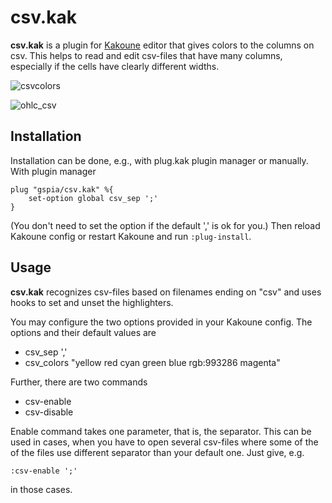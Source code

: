 # csv.kak

**csv.kak** is a plugin for [Kakoune][1] editor that gives colors to the columns 
on csv. This helps to read and edit csv-files that have many columns, especially 
if the cells have clearly different widths.

![csvcolors](https://raw.githubusercontent.com/gspia/csv.kak/master/csvcolors.png)

![ohlc_csv](https://raw.githubusercontent.com/gspia/csv.kak/master/ohlc_csv.png)


## Installation

Installation can be done, e.g., with plug.kak plugin manager or manually. With 
plugin manager

```kak
plug "gspia/csv.kak" %{
	set-option global csv_sep ';'
}
```

(You don't need to set the option if the default ',' is ok for you.)
Then reload Kakoune config or restart Kakoune and run `:plug-install`.


## Usage

**csv.kak** recognizes csv-files based on filenames ending on "csv" and uses hooks
to set and unset the highlighters.

You may configure the two options provided in your Kakoune config. The options 
and their default values are

 * csv_sep ','
 * csv_colors "yellow red cyan green blue rgb:993286 magenta"
 
Further, there are two commands 

 * csv-enable 
 * csv-disable 
 
Enable command takes one parameter, that is, the separator. This can be used
in cases, when you have to open several csv-files where some of the of the
files use different separator than your default one. Just give, e.g.

```kak
:csv-enable ';'
```
in those cases.

[1]: https://github.com/mawww/kakoune
